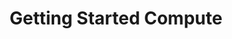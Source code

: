 ---
id: getting-started-compute
title: Getting Started Compute
sidebar_label: Getting Started Compute
slug: /compute/getting-started-compute
---